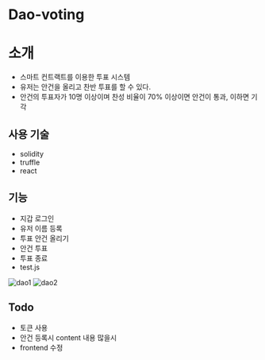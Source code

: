 # Dao-voting

        
# 소개 
 - 스마트 컨트랙트를 이용한 투표 시스템
 - 유저는 안건을 올리고 찬반 투표를 할 수 있다.
 - 안건의 투표자가 10명 이상이며 찬성 비율이 70% 이상이면 안건이 통과, 이하면 기각



## 사용 기술
- solidity
- truffle
- react


## 기능
- 지갑 로그인
- 유저 이름 등록
- 투표 안건 올리기
- 안건 투표
- 투표 종료
- test.js

![dao1](https://user-images.githubusercontent.com/47639565/225405975-9e62c546-6f82-4d5c-9878-30016e3412dc.gif)
![dao2](https://user-images.githubusercontent.com/47639565/225406005-60557f84-cdd5-474e-8232-3a8d482af6a7.gif)


## Todo
- 토큰 사용
- 안건 등록시 content 내용 많을시 
- frontend 수정
